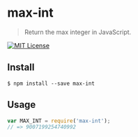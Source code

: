 # max-int

> Return the max integer in JavaScript.


[![MIT License](https://img.shields.io/badge/license-MIT_License-green.svg?style=flat-square)](https://github.com/mock-end/max-int/blob/master/LICENSE)


## Install

```
$ npm install --save max-int 
```


## Usage

```js
var MAX_INT = require('max-int');
// => 9007199254740992
```
